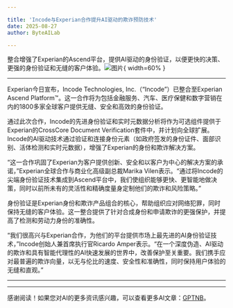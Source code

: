 ```yaml
---

title: 'Incode与Experian合作提升AI驱动的欺诈预防技术'
date: 2025-08-27
author: ByteAILab

---
```


整合增强了Experian的Ascend平台，提供AI驱动的身份验证，以便更快的决策、更强的身份验证和无缝的客户体验。![图片](https://ai-techpark.com/wp-content/uploads/Incode-Joins.jpg){ width=60% }

---
Experian今日宣布，Incode Technologies, Inc.（“Incode”）已整合至Experian Ascend Platform™。这一合作将为包括金融服务、汽车、医疗保健和数字营销在内的1800多家全球客户提供无缝、安全和高效的身份验证。

通过此次合作，Incode的先进身份验证和实时元数据分析将作为可选组件提供于Experian的CrossCore Document Verification套件中，并计划向全球扩展。Incode的AI驱动技术通过验证和连接身份元素（如政府签发的身份证件、面部识别、活体检测和实时元数据），增强了Experian的身份和欺诈解决方案。

“这一合作巩固了Experian为客户提供创新、安全和以客户为中心的解决方案的承诺，”Experian全球合作与商业化高级副总裁Marika Vilen表示。“通过将Incode的尖端身份验证技术集成到Ascend平台中，我们使组织能够更快、更智能地做决策，同时以前所未有的灵活性和精确度量身定制他们的欺诈和风险策略。”

身份验证是Experian身份和欺诈产品组合的核心，帮助组织应对网络犯罪，同时保持无缝的客户体验。这一整合提供了针对合成身份和申请欺诈的更强保护，并提高了检测和劳动力身份的准确性。

“我们很高兴与Experian合作，为他们的平台提供市场上最先进的AI身份验证技术，”Incode创始人兼首席执行官Ricardo Amper表示。“在一个深度伪造、AI驱动的欺诈和具有智能代理性的AI快速发展的世界中，改善保护至关重要。我们携手应对最普遍的欺诈向量，以无与伦比的速度、安全性和准确性，同时保持用户体验的无缝和直观。”

---
---
感谢阅读！如果您对AI的更多资讯感兴趣，可以查看更多AI文章：[GPTNB](https://gptnb.com)。